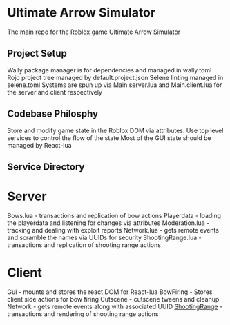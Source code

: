 # Ultimate Arrow Simulator 

The main repo for the Roblox game Ultimate Arrow Simulator

## Project Setup
Wally package manager is for dependencies and managed in wally.toml
Rojo project tree managed by default.project.json
Selene linting managed in selene.toml
Systems are spun up via Main.server.lua and Main.client.lua for the server and client respectively

## Codebase Philosphy 
Store and modify game state in the Roblox DOM via attributes. 
Use top level services to control the flow of the state
Most of the GUI state should be managed by React-lua 

## Service Directory

# Server
Bows.lua - transactions and replication of bow actions 
Playerdata - loading the playerdata and listening for changes via attributes
Moderation.lua - tracking and dealing with exploit reports 
Network.lua - gets remote events and scramble the names via UUIDs for security
ShootingRange.lua - transactions and replication of shooting range actions 

# Client
Gui - mounts and stores the react DOM for React-lua
BowFiring - Stores client side actions for bow firing
Cutscene - cutscene tweens and cleanup
Network -  gets remote events along with associated UUID
[ShootingRange](src/client/Systems/ShootingRange.lua) - transactions and rendering of shooting range actions
